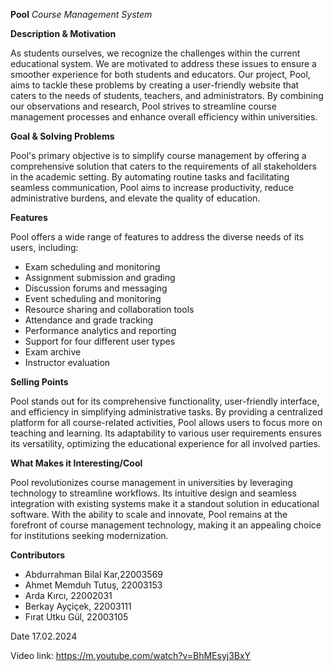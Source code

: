 **Pool** 
*Course Management System*


**Description & Motivation**

As students ourselves, we recognize the challenges within the current educational system. We are motivated to address these issues to ensure a smoother experience for both students and educators. Our project, Pool, aims to tackle these problems by creating a user-friendly website that caters to the needs of students, teachers, and administrators. By combining our observations and research, Pool strives to streamline course management processes and enhance overall efficiency within universities.


**Goal & Solving Problems**

Pool's primary objective is to simplify course management by offering a comprehensive solution that caters to the requirements of all stakeholders in the academic setting. By automating routine tasks and facilitating seamless communication, Pool aims to increase productivity, reduce administrative burdens, and elevate the quality of education.


**Features**

Pool offers a wide range of features to address the diverse needs of its users, including:

  - Exam scheduling and monitoring
  - Assignment submission and grading
  - Discussion forums and messaging
  - Event scheduling and monitoring
  - Resource sharing and collaboration tools
  - Attendance and grade tracking
  - Performance analytics and reporting
  - Support for four different user types
  - Exam archive
  - Instructor evaluation

**Selling Points**

  Pool stands out for its comprehensive functionality, user-friendly interface, and efficiency in simplifying administrative tasks. By providing a centralized platform for all course-related activities, Pool allows users to focus more on teaching and learning. Its adaptability to various user requirements ensures its versatility, optimizing the educational experience for all involved parties.

**What Makes it Interesting/Cool**

Pool revolutionizes course management in universities by leveraging technology to streamline workflows. Its intuitive design and seamless integration with existing systems make it a standout solution in educational software. With the ability to scale and innovate, Pool remains at the forefront of course management technology, making it an appealing choice for institutions seeking modernization.

**Contributors**

- Abdurrahman Bilal Kar,22003569
- Ahmet Memduh Tutuş, 22003153
- Arda Kırcı, 22002031
- Berkay Ayçiçek, 22003111
- Fırat Utku Gül, 22003105

Date
17.02.2024

Video link: https://m.youtube.com/watch?v=BhMEsyj3BxY
